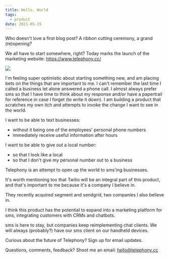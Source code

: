 ```yaml
---
title: Hello, World
tags:
  - product
date: 2021-05-15
---
```


Who doesn't love a first blog post? A ribbon cutting ceremony, a grand (re)opening?

We all have to start somewhere, right? Today marks the launch of the marketing website: <https://www.telephony.cc/>

![](https://jesse.sh/img/telephony.png)

I'm feeling super optimistic about starting something new, and am placing bets on the things that are important to me. I can't remember the last time I called a business let alone answered a phone call. I almost always prefer sms so that I have time to think about my response and/or have a papertrail for reference in case I forget (to write it down). I am building a product that scratches my own itch and attempts to invoke the change I want to see in the world.

I want to be able to text businesses:

- without it being one of the employees' personal phone numbers
- immediately receive useful information after hours

I want to be able to give out a local number:

- so that I look like a local
- so that I don't give my personal number out to a business

Telephony is an attempt to open up the world to sms'ing businesses.

It's worth mentioning too that Twilio will be an integral part of this product, and that's important to me because it's a company I believe in.

They recently acquired segment and sendgrid, two companies I also believe in.

I think this product has the potential to expand into a marketing platform for sms, integrating customers with CRMs and chatbots.

sms is here to stay, but companies keep reimplementing chat clients. We will always (probably?) have our sms client on our handheld devices.

Curious about the future of Telephony? Sign up for email updates.

Questions, comments, feedback? Shoot me an email: hello@telephony.cc